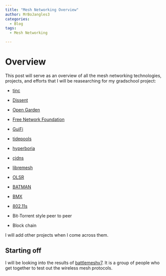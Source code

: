 ```yaml
---
title: "Mesh Networking Overview"
author: MrBoJangles3
categories:
  - Blog
tags:
  - Mesh Networking

---
```

# Overview
This post will serve as an overview of all the mesh networking technologies,
projects, and efforts that I will be reasearching for my gradschool project:

* [tinc](http://tinc-vpn.org/)

* [Dissent](http://dedis.cs.yale.edu/dissent/#)

* [Open Garden](https://opengarden.com/)

* [Free Network Foundation](https://thefnf.org/)

* [GuiFi](http://guifi.net)

* [tidepools](http://tidepools.co)

* [hyperboria](https://hyperboria.net)

* [cjdns](https://wiki.projectmeshnet.org/Cjdns)

* [libremesh](http://libre-mesh.org/)

* [OLSR](http://www.olsr.org/mediawiki/index.php/Projects)

* [BATMAN](http://www.open-mesh.org/projects)

* [BMX](http://bmx6.net/projects/bmx6/wiki)

* [802.11s](http://open80211s.org/open80211s/)

* Bit-Torrent style peer to peer

* Block chain

I will add other projects when I come across them.

## Starting off
I will be looking into the results of [battlemeshv7](http://battlemesh.org/BattleMeshV7/Agenda?highlight=%28results%29). It is a group of people who get together to test out the wireless mesh protocols.
